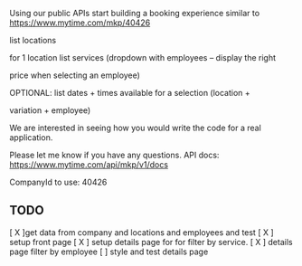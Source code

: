 Using our public APIs start building a booking experience similar to https://www.mytime.com/mkp/40426

list locations

for 1 location list services (dropdown with employees – display the right

price when selecting an employee)

OPTIONAL: list dates + times available for a selection (location +

variation + employee)

We are interested in seeing how you would write the code for a real application.

Please let me know if you have any questions.
API docs: https://www.mytime.com/api/mkp/v1/docs

CompanyId to use: 40426

## TODO

[ X ]get data from company and locations and employees and test
[ X ] setup front page
[ X ] setup details page for for filter by service.
[ X ] details page filter by employee
[ ] style and test details page
